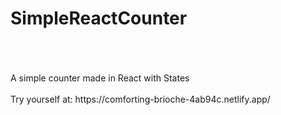 # SimpleReactCounter

<br>
<br>
<br>
A simple counter made in React with  States
<br>
<br>
Try yourself at: https://comforting-brioche-4ab94c.netlify.app/
